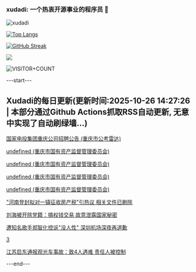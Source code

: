 ### xudadi: 一个热衷开源事业的程序员 👋

![xudadi](https://github-readme-stats-git-masterorgs-github-readme-stats-team.vercel.app/api?username=xudadi)

[![Top Langs](https://github-readme-stats.vercel.app/api/top-langs/?username=xudadi)](https://github.com/anuraghazra/github-readme-stats)

[![GitHub Streak](https://streak-stats.demolab.com?user=xudadi&locale=zh_Hans)](https://git.io/streak-stats)

![](https://raw.githubusercontent.com/xudadi/xudadi/main/assets/github-contribution-grid-snake.svg)

![VISITOR+COUNT](https://komarev.com/ghpvc/?username=xudadi&label=VISITOR+COUNT)


---start---

## Xudadi的每日更新(更新时间:2025-10-26 14:27:26 | 本部分通过Github Actions抓取RSS自动更新, 无意中实现了自动刷绿墙...)

[国家电投集团重庆公司招聘公告 (重庆市公考雷达)](https://www.gongkaoleida.com/article/2663257)

[undefined (重庆市国有资产监督管理委员会)](https://dadilab.github.io/feeds/all.xml)

[undefined (重庆市国有资产监督管理委员会)](https://dadilab.github.io/feeds/all.xml)

[undefined (重庆市国有资产监督管理委员会)](https://dadilab.github.io/feeds/all.xml)

[undefined (重庆市国有资产监督管理委员会)](https://dadilab.github.io/feeds/all.xml)

["河南登封拟对一镇征收房产税"引热议 相关文件已删除](https://m.163.com/news/article/KCOGDBM90512B07B.html)

[刘海被开除党籍：搞权钱交易 故意泄露国家秘密](https://m.163.com/news/article/KCO7JRN30530M570.html)

[遭知名歌手郑智化控诉"没人性" 深圳机场深夜再道歉](https://m.163.com/news/article/KCON5ILR0512B07B.html)

[3](https://m.163.com/touch/news/sub/domestic)

[江苏启东通报观光车事故：致4人遇难 责任人被控制](https://m.163.com/news/article/KCPB85ON0001899O.html)

---end---
